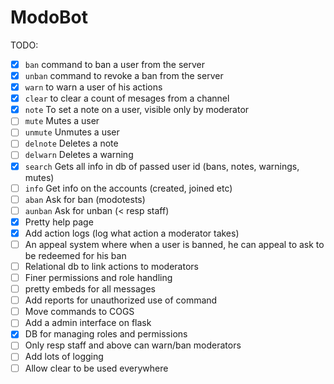 # ModoBot

TODO:

- [x] `ban` command to ban a user from the server
- [x] `unban` command to revoke a ban from the server
- [x] `warn` to warn a user of his actions
- [x] `clear` to clear a count of mesages from a channel
- [x] `note` To set a note on a user, visible only by moderator
- [ ] `mute` Mutes a user
- [ ] `unmute` Unmutes a user
- [ ] `delnote` Deletes a note
- [ ] `delwarn` Deletes a warning
- [x] `search` Gets all info in db of passed user id (bans, notes, warnings, mutes)
- [ ] `info` Get info on the accounts (created, joined etc)
- [ ] `aban` Ask for ban (modotests)
- [ ] `aunban` Ask for unban (< resp staff)
- [x] Pretty help page
- [x] Add action logs (log what action a moderator takes)
- [ ] An appeal system where when a user is banned, he can appeal to ask to be redeemed for his ban
- [ ] Relational db to link actions to moderators
- [ ] Finer permissions and role handling
- [ ] pretty embeds for all messages
- [ ] Add reports for unauthorized use of command
- [ ] Move commands to COGS
- [ ] Add a admin interface on flask
- [x] DB for managing roles and permissions
- [ ] Only resp staff and above can warn/ban moderators
- [ ] Add lots of logging
- [ ] Allow clear to be used everywhere
